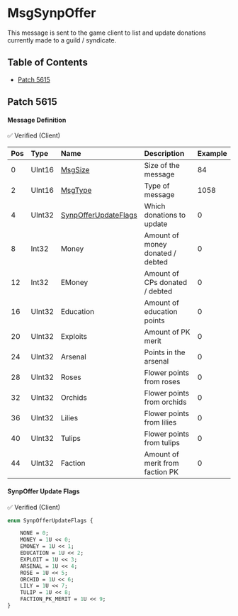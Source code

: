 # MsgSynpOffer

This message is sent to the game client to list and update donations currently made to a guild / syndicate.

## Table of Contents

* [Patch 5615](#patch-5615)

## Patch 5615

#### Message Definition

✅ Verified (Client)

| Pos | Type | Name | Description | Example |
|:-------|:--------|:--------|:--------|:--------|
| 0  | UInt16 | [MsgSize](index.md#message-header) | Size of the message | 84 |
| 2  | UInt16 | [MsgType](index.md#message-header) | Type of message | 1058 |
| 4  | UInt32 | [SynpOfferUpdateFlags](#synpoffer-update-flags) | Which donations to update | 0 |
| 8  | Int32 | Money | Amount of money donated / debted | 0 |
| 12 | Int32 | EMoney | Amount of CPs donated / debted | 0 |
| 16 | UInt32 | Education | Amount of education points | 0 |
| 20 | UInt32 | Exploits | Amount of PK merit | 0 |
| 24 | UInt32 | Arsenal | Points in the arsenal | 0 |
| 28 | UInt32 | Roses | Flower points from roses | 0 |
| 32 | UInt32 | Orchids | Flower points from orchids | 0 |
| 36 | UInt32 | Lilies | Flower points from lilies | 0 |
| 40 | UInt32 | Tulips | Flower points from tulips | 0 |
| 44 | UInt32 | Faction | Amount of merit from faction PK | 0 |

#### SynpOffer Update Flags

✅ Verified (Client)

```proto
enum SynpOfferUpdateFlags {

    NONE = 0;
    MONEY = 1U << 0;
    EMONEY = 1U << 1;
    EDUCATION = 1U << 2;
    EXPLOIT = 1U << 3;
    ARSENAL = 1U << 4;
    ROSE = 1U << 5;
    ORCHID = 1U << 6;
    LILY = 1U << 7;
    TULIP = 1U << 8;
    FACTION_PK_MERIT = 1U << 9;
}
```